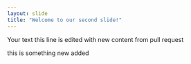 ```yaml
---
layout: slide
title: "Welcome to our second slide!"
---
```

Your text
this line is edited with new content from pull request

this is something new added
